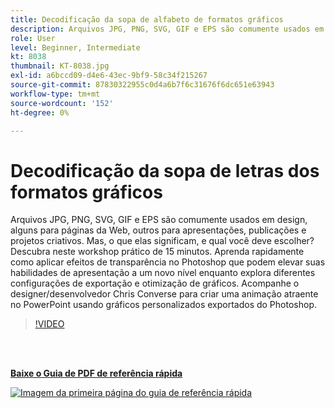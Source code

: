 ```yaml
---
title: Decodificação da sopa de alfabeto de formatos gráficos
description: Arquivos JPG, PNG, SVG, GIF e EPS são comumente usados em design, alguns para páginas da Web, outros para apresentações, publicações e projetos criativos. Mas o que elas significam, e qual você deve escolher?
role: User
level: Beginner, Intermediate
kt: 8038
thumbnail: KT-8038.jpg
exl-id: a6bccd09-d4e6-43ec-9bf9-58c34f215267
source-git-commit: 87830322955c0d4a6b7f6c31676f6dc651e63943
workflow-type: tm+mt
source-wordcount: '152'
ht-degree: 0%

---
```


# Decodificação da sopa de letras dos formatos gráficos

Arquivos JPG, PNG, SVG, GIF e EPS são comumente usados em design, alguns para páginas da Web, outros para apresentações, publicações e projetos criativos. Mas, o que elas significam, e qual você deve escolher? Descubra neste workshop prático de 15 minutos. Aprenda rapidamente como aplicar efeitos de transparência no Photoshop que podem elevar suas habilidades de apresentação a um novo nível enquanto explora diferentes configurações de exportação e otimização de gráficos. Acompanhe o designer/desenvolvedor Chris Converse para criar uma animação atraente no PowerPoint usando gráficos personalizados exportados do Photoshop.

>[!VIDEO](https://video.tv.adobe.com/v/333805?hidetitle=true)

<br> 

[**Baixe o Guia de PDF de referência rápida**](../quick-reference/Decodingthealphabetsoupofgraphicformats.pdf)

[![Imagem da primeira página do guia de referência rápida](assets/DecodingthealphabetsoupofgraphicformatsPage1.png)](../quick-reference/Decodingthealphabetsoupofgraphicformats.pdf)
